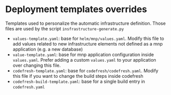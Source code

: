 # Deployment templates overrides
Templates used to personalize the automatic infrastructure definition.
Those files are used by the script `insfrastructure-generate.py`

- `values-template.yaml`: base for `helm/mnp/values.yaml`. Modify this file to add values related to new infrastructure elements not defined as a mnp application (e.g. a new database)
- `value-template.yaml`: base for mnp application configuration inside `values.yaml`. Prefer adding a custom `values.yaml` to your application over changing this file.
- `codefresh-template.yaml`: base for `codefresh/codefresh.yaml`. Modify this file if you want to change the build steps inside codefresh
- `codefresh-build-template.yaml`: base for a single build entry in `codefresh.yaml`
